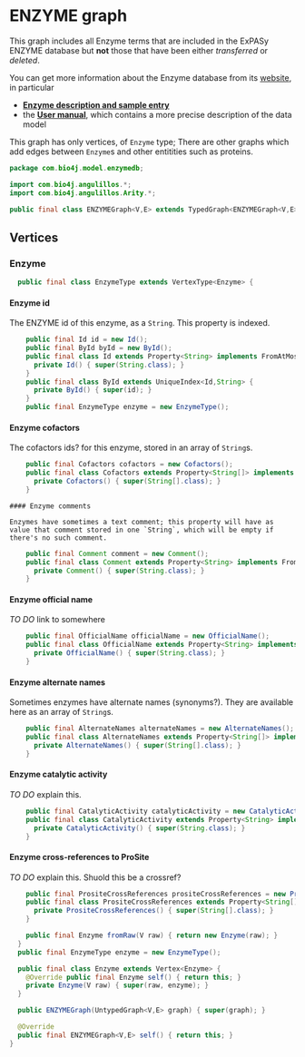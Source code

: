 
# ENZYME graph

This graph includes all Enzyme terms that are included in the ExPASy ENZYME database but **not** those that have been either _transferred_ or _deleted_.

You can get more information about the Enzyme database from its [website](http://enzyme.expasy.org/), in particular

- **[Enzyme description and sample entry](http://enzyme.expasy.org/enzyme_details.html)**
- the **[User manual](http://enzyme.expasy.org/enzuser.txt)**, which contains a more precise description of the data model

This graph has only vertices, of `Enzyme` type; There are other graphs which add edges between `Enzyme`s and other entitities such as proteins.


```java
package com.bio4j.model.enzymedb;

import com.bio4j.angulillos.*;
import com.bio4j.angulillos.Arity.*;

public final class ENZYMEGraph<V,E> extends TypedGraph<ENZYMEGraph<V,E>,V,E> {
```


## Vertices


### Enzyme


```java
  public final class EnzymeType extends VertexType<Enzyme> {
```


#### Enzyme id

The ENZYME id of this enzyme, as a `String`. This property is indexed.


```java
    public final Id id = new Id();
    public final ById byId = new ById();
    public final class Id extends Property<String> implements FromAtMostOne, ToOne {
      private Id() { super(String.class); }
    }
    public final class ById extends UniqueIndex<Id,String> {
      private ById() { super(id); }
    }
    public final EnzymeType enzyme = new EnzymeType();
```


#### Enzyme cofactors

The cofactors ids? for this enzyme, stored in an array of `String`s.


```java
    public final Cofactors cofactors = new Cofactors();
    public final class Cofactors extends Property<String[]> implements FromAny {
      private Cofactors() { super(String[].class); }
    }
```


    #### Enzyme comments

    Enzymes have sometimes a text comment; this property will have as value that comment stored in one `String`, which will be empty if there's no such comment.


```java
    public final Comment comment = new Comment();
    public final class Comment extends Property<String> implements FromAny {
      private Comment() { super(String.class); }
    }
```


#### Enzyme official name

_TO DO_ link to somewhere


```java
    public final OfficialName officialName = new OfficialName();
    public final class OfficialName extends Property<String> implements FromAny, ToOne {
      private OfficialName() { super(String.class); }
    }
```


#### Enzyme alternate names

Sometimes enzymes have alternate names (synonyms?). They are available here as an array of `String`s.


```java
    public final AlternateNames alternateNames = new AlternateNames();
    public final class AlternateNames extends Property<String[]> implements FromAny {
      private AlternateNames() { super(String[].class); }
    }
```


#### Enzyme catalytic activity

_TO DO_ explain this.


```java
    public final CatalyticActivity catalyticActivity = new CatalyticActivity();
    public final class CatalyticActivity extends Property<String> implements FromAny {
      private CatalyticActivity() { super(String.class); }
    }
```


#### Enzyme cross-references to ProSite

_TO DO_ explain this. Shuold this be a crossref?


```java
    public final PrositeCrossReferences prositeCrossReferences = new PrositeCrossReferences();
    public final class PrositeCrossReferences extends Property<String[]> implements FromAny {
      private PrositeCrossReferences() { super(String[].class); }
    }

    public final Enzyme fromRaw(V raw) { return new Enzyme(raw); }
  }
  public final EnzymeType enzyme = new EnzymeType();

  public final class Enzyme extends Vertex<Enzyme> {
    @Override public final Enzyme self() { return this; }
    private Enzyme(V raw) { super(raw, enzyme); }
  }

  public ENZYMEGraph(UntypedGraph<V,E> graph) { super(graph); }

  @Override
  public final ENZYMEGraph<V,E> self() { return this; }
}

```




[main/java/com/bio4j/model/enzymedb/ENZYMEGraph.java]: ENZYMEGraph.java.md
[main/java/com/bio4j/model/uniprot_uniref/UniProtUniRefGraph.java]: ../uniprot_uniref/UniProtUniRefGraph.java.md
[main/java/com/bio4j/model/uniref/UniRefGraph.java]: ../uniref/UniRefGraph.java.md
[main/java/com/bio4j/model/go/GOGraph.java]: ../go/GOGraph.java.md
[main/java/com/bio4j/model/uniprot_ncbiTaxonomy/UniProtNCBITaxonomyGraph.java]: ../uniprot_ncbiTaxonomy/UniProtNCBITaxonomyGraph.java.md
[main/java/com/bio4j/model/ncbiTaxonomy/NCBITaxonomyGraph.java]: ../ncbiTaxonomy/NCBITaxonomyGraph.java.md
[main/java/com/bio4j/model/uniprot_go/UniProtGoGraph.java]: ../uniprot_go/UniProtGoGraph.java.md
[main/java/com/bio4j/model/unigene/UniGeneGraph.java]: ../unigene/UniGeneGraph.java.md
[main/java/com/bio4j/model/uniprot_enzymedb/UniProtEnzymeDBGraph.java]: ../uniprot_enzymedb/UniProtEnzymeDBGraph.java.md
[main/java/com/bio4j/model/uniprot/UniProtGraph.java]: ../uniprot/UniProtGraph.java.md